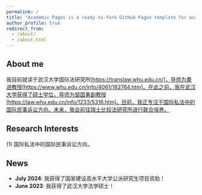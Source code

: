 ```yaml
---
permalink: /
title: "Academic Pages is a ready-to-fork GitHub Pages template for academic personal websites"
author_profile: true
redirect_from: 
  - /about/
  - /about.html
---
```


## About me
我目前就读于武汉大学国际法研究所[https://translaw.whu.edu.cn/]，导师为黄进教授[https://www.whu.edu.cn/info/4061/182764.htm]。在此之前，我在武汉大学获得了硕士学位，导师为邹国勇副教授[https://law.whu.edu.cn/info/1233/5316.htm]。目前，我正专注于国际私法中的国际民事诉讼方向。未来，我会前往瑞士比较法研究所进行联合培养。

## Research Interests 
(1) 国际私法中的国际民事诉讼方向。<br> 

## News
- __July 2024__: 我获得了国家建设高水平大学公派研究生项目资助！<br>
- __June 2023__: 我获得了武汉大学法学硕士！<br>
